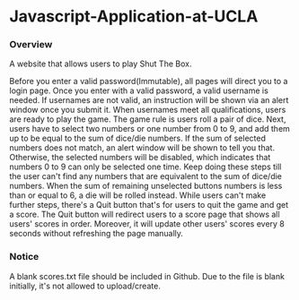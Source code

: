 # Javascript-Application-at-UCLA

### **Overview** 

A website that allows users to play Shut The Box. 

Before you enter a valid password(Immutable), all pages will direct you to a login page. Once you enter with a valid password, a valid username is needed. If usernames are not valid, an instruction will be shown via an alert window once you submit it. When usernames meet all qualifications, users are ready to play the game. The game rule is users roll a pair of dice. Next, users have to select two numbers or one number from 0 to 9, and add them up to be equal to the sum of dice/die numbers. If the sum of selected numbers does not match, an alert window will be shown to tell you that. Otherwise, the selected numbers will be disabled, which indicates that numbers 0 to 9 can only be selected one time. Keep doing these steps till the user can't find any numbers that are equivalent to the sum of dice/die numbers. When the sum of remaining unselected buttons numbers is less than or equal to 6, a die will be rolled instead. While users can't make further steps, there's a Quit button that's for users to quit the game and get a score. The Quit button will redirect users to a score page that shows all users' scores in order. Moreover, it will update other users' scores every 8 seconds without refreshing the page manually.

### **Notice**

A blank scores.txt file should be included in Github. Due to the file is blank initially, it's not allowed to upload/create.
